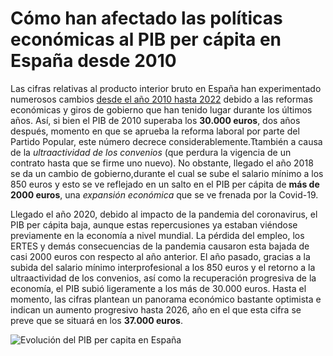 # Cómo han afectado las políticas económicas al PIB per cápita en España desde 2010
 Las cifras relativas al producto interior bruto en España han experimentado numerosos cambios [desde el año 2010 hasta 2022](https://es.statista.com/estadisticas/501035/producto-interior-bruto-pib-per-capita-en-espana/) debido a las reformas económicas y giros de gobierno que han tenido lugar durante los últimos años. Así, si bien el PIB de 2010 superaba los **30.000 euros**, dos años después, momento en que se aprueba la reforma laboral por parte del Partido Popular, este número decrece considerablemente.Ttambién a causa de la *ultraactividad de los convenios* (que perdura la vigencia de un contrato hasta que se firme uno nuevo). No obstante, llegado el año 2018 se da un cambio de gobierno,durante el cual se sube el salario mínimo a los 850 euros y esto se ve reflejado en un salto en el PIB per cápita de **más de 2000 euros**, una *expansión económica* que se ve frenada por la Covid-19.

Llegado el año 2020, debido al impacto de la pandemia del coronavirus, el PIB per cápita baja, aunque estas repercusiones ya estaban viéndose previamente en la economía a nivel mundial. La pérdida del empleo, los ERTES y demás consecuencias de la pandemia causaron esta bajada de casi 2000 euros con respecto al año anterior. El año pasado, gracias a la subida del salario mínimo interprofesional a los 850 euros y el retorno a la ultraactividad de los convenios, así como la recuperación progresiva de la economía, el PIB subió ligeramente a los más de 30.000 euros. Hasta el momento, las cifras plantean un panorama económico bastante optimista e indican un aumento progresivo hasta 2026, año en el que esta cifra se preve que se situará en los **37.000 euros**.

![Evolución del PIB per capita en España](https://es.statista.com/grafico/1/501035/producto-interior-bruto-pib-per-capita-en-espana.jpg)
